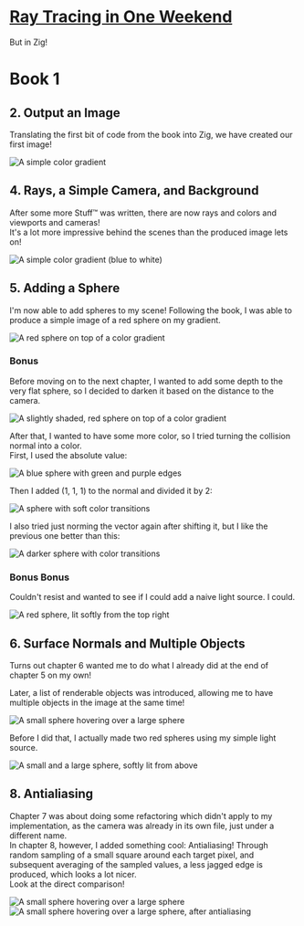 # [Ray Tracing in One Weekend](https://raytracing.github.io/)
But in Zig!

# Book 1
## 2. Output an Image
Translating the first bit of code from the book into Zig, we have created
our first image!  

![A simple color gradient](samples/pngs/first_image.png )  

## 4. Rays, a Simple Camera, and Background
After some more Stuff™ was written, there are now rays and colors and
viewports and cameras!  
It's a lot more impressive behind the scenes than the produced image
lets on!  

![A simple color gradient (blue to white)](samples/pngs/white_blue_gradient.png)  

## 5. Adding a Sphere
I'm now able to add spheres to my scene! Following the book, I was able to
produce a simple image of a red sphere on my gradient.  

![A red sphere on top of a color gradient](samples/pngs/first_red_sphere.png)  

### Bonus
Before moving on to the next chapter, I wanted to add some depth to the very
flat sphere, so I decided to darken it based on the distance to the camera.  

![A slightly shaded, red sphere on top of a color gradient](samples/pngs/red_sphere_darken_experiment.png)  

After that, I wanted to have some more color, so I tried turning the
collision normal into a color.  
First, I used the absolute value:  

![A blue sphere with green and purple edges](samples/pngs/sphere_normal_abs_color.png)  

Then I added (1, 1, 1) to the normal and divided it by 2:  

![A sphere with soft color transitions](samples/pngs/sphere_normal_shifted_color.png)  

I also tried just norming the vector again after shifting it, but I like
the previous one better than this:  

![A darker sphere with color transitions](samples/pngs/sphere_normal_shifted_normal_color.png)  

### Bonus Bonus
Couldn't resist and wanted to see if I could add a naive light source. I could.  

![A red sphere, lit softly from the top right](samples/pngs/red_lit_sphere.png)  

## 6. Surface Normals and Multiple Objects
Turns out chapter 6 wanted me to do what I already did at the end of
chapter 5 on my own!  

Later, a list of renderable objects was introduced, allowing me to have
multiple objects in the image at the same time!  

![A small sphere hovering over a large sphere](samples/pngs/multiple_spheres.png)  

Before I did that, I actually made two red spheres using my simple light
source.  

![A small and a large sphere, softly lit from above](samples/pngs/two_shaded_red_spheres.png)  

## 8. Antialiasing
Chapter 7 was about doing some refactoring which didn't apply to my
implementation, as the camera was already in its own file, just under a
different name.  
In chapter 8, however, I added something cool: Antialiasing! Through
random sampling of a small square around each target pixel, and
subsequent averaging of the sampled values, a less jagged edge is
produced, which looks a lot nicer.  
Look at the direct comparison!  

![A small sphere hovering over a large sphere](samples/pngs/multiple_spheres.png)
![A small sphere hovering over a large sphere, after antialiasing](samples/pngs/first_aa.png)  
